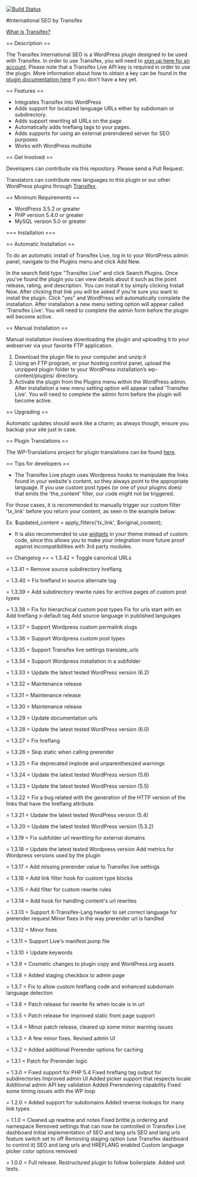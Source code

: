 [![Build Status](https://travis-ci.org/transifex/transifex-live-wordpress.svg?branch=devel)](https://travis-ci.org/transifex/transifex-live-wordpress)

#International SEO by Transifex


[What is Transifex?](https://www.transifex.com/product/?utm_source=github&utm_medium=web&utm_campaign=tx-live-wp-plugin)



== Description ==

The Transifex International SEO is a WordPress plugin designed to be used with Transifex.  In order to use Transifex, you will need to [sign up here for an account](https://app.transifex.com/signup/?utm_source=github&utm_medium=web&utm_campaign=tx-live-wp-plugin). Please note that a Transifex Live API key is required in order to use the plugin.  More information about how to obtain a key can be found in the [plugin documentation here](https://help.transifex.com/en/articles/6261241-wordpress#h_2339ce4961) if you don't have a key yet.

== Features ==

* Integrates Transifex into WordPress
* Adds support for localized language URLs either by subdomain or subdirectory.
* Adds support rewriting all URLs on the page
* Automatically adds hreflang tags to your pages.
* Adds supports for using an external prerendered server for SEO purposes
* Works with WordPress multisite

== Get Involved ==

Developers can contribute via this repository. Please send a Pull Request.

Translators can contribute new languages to this plugin or our other WordPress plugins through [Transifex](https://explore.transifex.com/wp-translations/transifex-live/).

== Minimum Requirements ==

* WordPress 3.5.2 or greater
* PHP version 5.4.0 or greater
* MySQL version 5.0 or greater

=== Installation ===

== Automatic Installation ==

To do an automatic install of Transifex Live, log in to your WordPress admin panel, navigate to the Plugins menu and click Add New.

In the search field type "Transifex Live" and click Search Plugins. Once you’ve found the plugin you can view details about it such as the point release, rating, and description. You can install it by simply clicking Install Now. After clicking that link you will be asked if you’re sure you want to install the plugin. Click "yes" and WordPress will automatically complete the installation.
After installation a new menu setting option will appear called 'Transifex Live'.  You will need to complete the admin form before the plugin will become active.

== Manual Installation ==

Manual installation involves downloading the plugin and uploading it to your webserver via your favorite FTP application.

1. Download the plugin file to your computer and unzip it
2. Using an FTP program, or your hosting control panel, upload the unzipped plugin folder to your WordPress installation’s wp-content/plugins/ directory.
3. Activate the plugin from the Plugins menu within the WordPress admin.
After installation a new menu setting option will appear called 'Transifex Live'.  You will need to complete the admin form before the plugin will become active.

== Upgrading ==

Automatic updates should work like a charm; as always though, ensure you backup your site just in case.

== Plugin Translations ==

The WP-Translations project for plugin translations can be found [here](https://explore.transifex.com/wp-translations/transifex-live/).

== Tips for developers ==

* The Transifex Live plugin uses Wordpress hooks to manipulate the links found in your website's content, so they always point to the appropriate language. If you use custom post types (or one of your plugins does) that emits the 'the_content' filter, our code might not be triggered.

For those cases, it is recommended to manually trigger our custom filter 'tx_link' before you return your content, as seen in the example below:

Ex. $updated_content = apply_filters('tx_link', $original_content);

* It is also recommended  to use [widgets](https://codex.wordpress.org/Widgets_API) in your theme instead of custom code, since this allows you to make your integration more future proof against incompatibilities with 3rd party modules.

== Changelog ==
= 1.3.42 =
Toggle canonical URLs

= 1.3.41 =
Remove source subdirectory hreflang

= 1.3.40 =
Fix hrefland in source alternate tag

= 1.3.39 =
Add subdirectory rewrite rules for archive pages of custom post types

= 1.3.38 =
Fix for hierarchical custom post types
Fix for urls start with en
Add hreflang x-default tag
Add source language in published languages

= 1.3.37 =
Support Wordpress custom permalink slugs

= 1.3.36 =
Support Wordpress custom post types

= 1.3.35 =
Support Transifex live settings translate_urls

= 1.3.34 =
Support Wordpress installation in a subfolder

= 1.3.33 =
Update the latest tested WordPress version (6.2)

= 1.3.32 =
Maintenance release

= 1.3.31 =
Maintenance release

= 1.3.30 =
Maintenance release

= 1.3.29 =
Update documentation urls

= 1.3.28 =
Update the latest tested WordPress version (6.0)

= 1.3.27 =
Fix hreflang

= 1.3.26 =
Skip static when calling prerender

= 1.3.25 =
Fix deprecated implode and unparenthesized warnings

= 1.3.24 =
Update the latest tested WordPress version (5.6)

= 1.3.23 =
Update the latest tested WordPress version (5.5)

= 1.3.22 =
Fix a bug related with the generation of the HTTP version of the links
that have the hreflang attribute.

= 1.3.21 =
Update the latest tested WordPress version (5.4)

= 1.3.20 =
Update the latest tested WordPress version (5.3.2)

= 1.3.19 =
Fix subfolder url rewritting for external domains

= 1.3.18 =
Update the latest tested Wordpress version
Add metrics for Wordpress versions used by the plugin

= 1.3.17 =
Add missing prerender value to Transifex live settings

= 1.3.16 =
Add link filter hook for custom type blocks

= 1.3.15 =
Add filter for custom rewrite rules

= 1.3.14 =
Add hook for handling content's url rewrites

= 1.3.13 =
Support X-Transifex-Lang header to set correct language for prerender request
Minor fixes in the way prerender url is handled

= 1.3.12 =
Minor fixes

= 1.3.11 =
Support Live's manifest.jsonp file

= 1.3.10 =
Update keywords

= 1.3.9 =
Cosmetic changes to plugin copy and WordPress.org assets

= 1.3.8 =
Added staging checkbox to admin page

= 1.3.7 =
Fix to allow custom hreflang code and enhanced subdomain language detection

= 1.3.6 =
Patch release for rewrite fix when locale is in url

= 1.3.5 =
Patch release for improved static front page support

= 1.3.4 =
Minor patch release, cleared up some minor warning issues

= 1.3.3 =
A few minor fixes.  Revised admin UI

= 1.3.2 =
Added additional Prerender options for caching

= 1.3.1 =
Patch for Prerender logic

= 1.3.0 =
Fixed support for PHP 5.4
Fixed hreflang tag output for subdirectories
Improved admin UI
Added picker support that respects locale
Additional admin API key validation
Added Prerendering capability
Fixed some timing issues with the WP loop

= 1.2.0 =
Added support for subdomains
Added reverse lookups for many link types

= 1.1.0 =
Cleaned up readme and notes
Fixed brittle js ordering and namespace
Removed settings that can now be controlled in Transifex Live dashboard
Initial implementation of SEO and lang urls
SEO and lang urls feature switch set to off
Removing staging option (use Transifex dashboard to control it)
SEO and lang urls and HREFLANG enabled
Custom language picker color options removed

= 1.0.0 =
Full release.  Restructured plugin to follow boilerplate.  Added unit tests.
